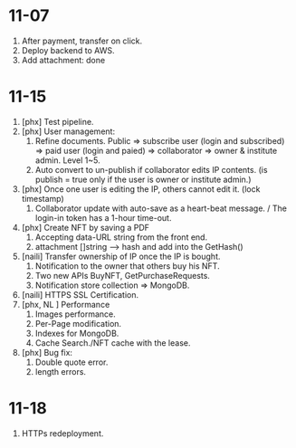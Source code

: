 # 11-07

1. After payment, transfer on click.
2. Deploy backend to AWS.
2. Add attachment: done

# 11-15

1. [phx] Test pipeline.
2. [phx] User management: 
   1. Refine documents. Public => subscribe user (login and subscribed) => paid user (login and paied) => collaborator => owner & institute admin. Level 1~5.
   2. Auto convert to un-publish if collaborator edits IP contents. (is publish = true only if the user is owner or institute admin.)
3. [phx] Once one user is editing the IP,  others cannot edit it. (lock timestamp)
   1. Collaborator update with auto-save as a heart-beat message. / The login-in token has a 1-hour time-out.
4. [phx] Create NFT by saving a PDF
   1. Accepting data-URL string from the front end.
   2. attachment []string --> hash and add into the GetHash()
5. [naili] Transfer ownership of IP once the IP is bought.
   1. Notification to the owner that others buy his NFT.
   2. Two new APIs BuyNFT, GetPurchaseRequests.
   3. Notification store collection => MongoDB.
6. [naili] HTTPS SSL Certification.
7. [phx, NL ] Performance
   1. Images performance.
   2. Per-Page modification.
   3. Indexes for MongoDB.
   4. Cache Search./NFT cache with the lease.
8. [phx] Bug fix:
   1. Double quote error.
   2. length errors.

# 11-18

1. HTTPs redeployment. 

















